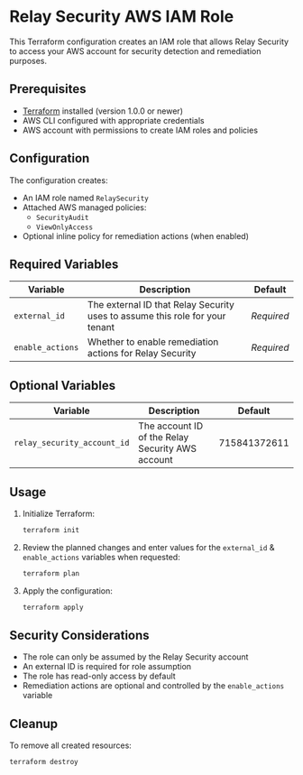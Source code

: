 # Relay Security AWS IAM Role

This Terraform configuration creates an IAM role that allows Relay Security to access your AWS account for security detection and remediation purposes.

## Prerequisites

- [Terraform](https://www.terraform.io/downloads.html) installed (version 1.0.0 or newer)
- AWS CLI configured with appropriate credentials
- AWS account with permissions to create IAM roles and policies

## Configuration

The configuration creates:

- An IAM role named `RelaySecurity`
- Attached AWS managed policies:
  - `SecurityAudit`
  - `ViewOnlyAccess`
- Optional inline policy for remediation actions (when enabled)

## Required Variables

| Variable         | Description                                                                  | Default    |
| ---------------- | ---------------------------------------------------------------------------- | ---------- |
| `external_id`    | The external ID that Relay Security uses to assume this role for your tenant | _Required_ |
| `enable_actions` | Whether to enable remediation actions for Relay Security                     | _Required_ |

## Optional Variables

| Variable                    | Description                                      | Default      |
| --------------------------- | ------------------------------------------------ | ------------ |
| `relay_security_account_id` | The account ID of the Relay Security AWS account | 715841372611 |

## Usage

1. Initialize Terraform:

   ```bash
   terraform init
   ```

2. Review the planned changes and enter values for the `external_id` & `enable_actions` variables when requested:

   ```bash
   terraform plan
   ```

3. Apply the configuration:
   ```bash
   terraform apply
   ```

## Security Considerations

- The role can only be assumed by the Relay Security account
- An external ID is required for role assumption
- The role has read-only access by default
- Remediation actions are optional and controlled by the `enable_actions` variable

## Cleanup

To remove all created resources:

```bash
terraform destroy
```
